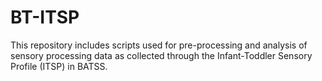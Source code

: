 # BT-ITSP
This repository includes scripts used for pre-processing and analysis of sensory processing data as collected through the Infant-Toddler Sensory Profile (ITSP) in BATSS. 
